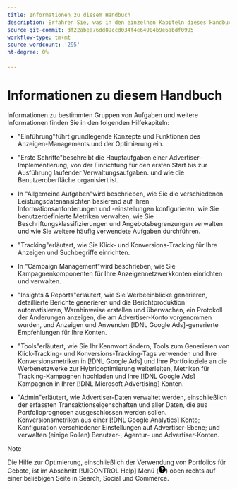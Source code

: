 ```yaml
---
title: Informationen zu diesem Handbuch
description: Erfahren Sie, was in den einzelnen Kapiteln dieses Handbuchs behandelt wird.
source-git-commit: df22abea76dd89ccd034f4e64904b9e6abdf0995
workflow-type: tm+mt
source-wordcount: '295'
ht-degree: 0%

---
```


# Informationen zu diesem Handbuch

Informationen zu bestimmten Gruppen von Aufgaben und weitere Informationen finden Sie in den folgenden Hilfekapiteln:

* &quot;Einführung&quot;führt grundlegende Konzepte und Funktionen des Anzeigen-Managements und der Optimierung ein.

* &quot;Erste Schritte&quot;beschreibt die Hauptaufgaben einer Advertiser-Implementierung, von der Einrichtung für den ersten Start bis zur Ausführung laufender Verwaltungsaufgaben. und wie die Benutzeroberfläche organisiert ist.

* In &quot;Allgemeine Aufgaben&quot;wird beschrieben, wie Sie die verschiedenen Leistungsdatenansichten basierend auf Ihren Informationsanforderungen und -einstellungen konfigurieren, wie Sie benutzerdefinierte Metriken verwalten, wie Sie Beschriftungsklassifizierungen und Angebotsbegrenzungen verwalten und wie Sie weitere häufig verwendete Aufgaben durchführen.

* &quot;Tracking&quot;erläutert, wie Sie Klick- und Konversions-Tracking für Ihre Anzeigen und Suchbegriffe einrichten.

* In &quot;Campaign Management&quot;wird beschrieben, wie Sie Kampagnenkomponenten für Ihre Anzeigennetzwerkkonten einrichten und verwalten.

* &quot;Insights &amp; Reports&quot;erläutert, wie Sie Werbeeinblicke generieren, detaillierte Berichte generieren und die Berichtproduktion automatisieren, Warnhinweise erstellen und überwachen, ein Protokoll der Änderungen anzeigen, die am Advertiser-Konto vorgenommen wurden, und Anzeigen und Anwenden [!DNL Google Ads]-generierte Empfehlungen für Ihre Konten.

* &quot;Tools&quot;erläutert, wie Sie Ihr Kennwort ändern, Tools zum Generieren von Klick-Tracking- und Konversions-Tracking-Tags verwenden und Ihre Konversionsmetriken in [!DNL Google Ads] und Ihre Portfolioziele an die Werbenetzwerke zur Hybridoptimierung weiterleiten, Metriken für Tracking-Kampagnen hochladen und Ihre [!DNL Google Ads] Kampagnen in Ihrer [!DNL Microsoft Advertising]
Konten.

* &quot;Admin&quot;erläutert, wie Advertiser-Daten verwaltet werden, einschließlich der erfassten Transaktionseigenschaften und aller Daten, die aus Portfolioprognosen ausgeschlossen werden sollen. Konversionsmetriken aus einer [!DNL Google Analytics] Konto; Konfiguration verschiedener Einstellungen auf Advertiser-Ebene; und verwalten (einige Rollen) Benutzer-, Agentur- und Advertiser-Konten.

>[!NOTE]
>
>Die Hilfe zur Optimierung, einschließlich der Verwendung von Portfolios für Gebote, ist im Abschnitt [!UICONTROL Help] Menü (![Hilfe-Menü](/help/search-social-commerce/assets/help-main-menu.png "Hilfe-Menü")) oben rechts auf einer beliebigen Seite in Search, Social und Commerce.

